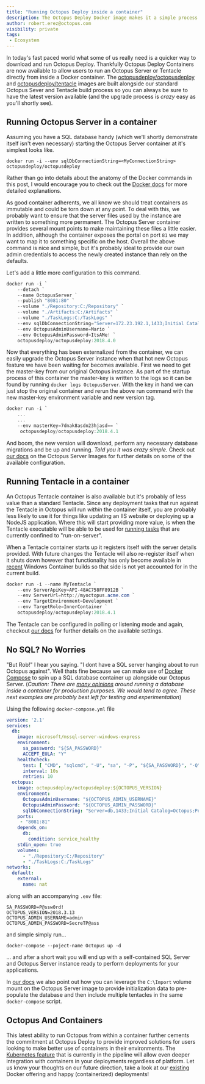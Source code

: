 ```yaml
---
title: "Running Octopus Deploy inside a container"
description: The Octopus Deploy Docker image makes it a simple process to provision a new Octopus Server instance.
author: robert.erez@octopus.com
visibility: private
tags:
 - Ecosystem
---
```


In today's fast paced world what some of us really need is a quicker way to download and run Octopus Deploy. Thankfully Octopus Deploy Containers are now available to allow users to run an Octopus Server or Tentacle directly from inside a Docker container.
The [octopusdeploy/octopusdeploy](octopusdeploy/octopusdeploy/) and [octopusdeploy/tentacle](https://hub.docker.com/r/octopusdeploy/tentacle/) images are built alongside our standard Octopus Sever and Tentacle build process so you can always be sure to have the latest version available (and the upgrade process is _crazy_ easy as you'll shortly see).

## Running Octopus Server in a container

Assuming you have a SQL database handy (which we'll shortly demonstrate itself isn't even necessary) starting the Octopus Server container at it's simplest looks like.

```shell
docker run -i --env sqlDbConnectionString=<MyConnectionString> octopusdeploy/octopusdeploy
```

Rather than go into details about the anatomy of the Docker commands in this post, I would encourage you to check out the [Docker docs](https://docs.docker.com/engine/reference/run/) for more detailed explanations.

As good container adherents, we all know we should treat containers as immutable and could be torn down at any point. To deal with this, we probably want to ensure that the server files used by the instance are written to something more permanent. The Octopus Server container provides several mount points to make maintaining these files a little easier. In addition, although the container exposes the portal on port `81` we may want to map it to something specific on the host. Overall the above command is nice and simple, but it's probably ideal to provide our own admin credentials to access the newly created instance than rely on the defaults. 

Let's add a little more configuration to this command.

```PowerShell
docker run -i `
    --detach `
    --name OctopusServer `
    --publish "8081:80" `
    --volume "./Repository:C:/Repository" `
    --volume "./Artifacts:C:/Artifacts" `
    --volume "./TaskLogs:C:/TaskLogs" `
    --env sqlDbConnectionString="Server=172.23.192.1,1433;Initial Catalog=Octopus;Persist Security Info=False;User ID=sa;Password=P@ssw0rd;MultipleActiveResultSets=False;Connection Timeout=30;" `
    --env OctopusAdminUsername=Mario `
    --env OctopusAdminPassword=ItsAMe! `
    octopusdeploy/octopusdeploy:2018.4.0
```

Now that everything has been externalized from the container, we can easily upgrade the Octopus Server instance when that hot new Octopus feature we have been waiting for becomes available. First we need to get the master-key from our original Octopus instance. As part of the startup process of this container the master-key is written to the logs so it can be found by running `docker logs OctopusServer`. With the key in hand we can just stop the original container and rerun the above run command with the new master-key environment variable and new version tag.

```PowerShell
docker run -i `
    ...
    ...
    --env masterKey=7dnak8asdn23hjasd== `
     octopusdeploy/octopusdeploy:2018.4.1
```

And boom, the new version will download, perform any necessary database migrations and be up and running. _Told you it was crazy simple._ Check out [our docs](https://octopus.com/docs/installation/octopus-in-container/octopus-server-container) on the Octopus Server Images for further details on some of the available configuration.

## Running Tentacle in a container
An Octopus Tentacle container is also available but it's probably of less value than a standard Tentacle. Since any deployment tasks that run against the Tentacle in Octopus will run _within_ the container itself, you are probably less likely to use it for things like updating an IIS website or deploying up a NodeJS application. Where this will start providing more value, is when the Tentacle executable will be able to be used for [running tasks](https://github.com/OctopusDeploy/Specs/blob/master/Workers/index.md) that are currently confined to "run-on-server".

When a Tentacle container starts up it registers itself with the server details provided. With future changes the Tentacle will also re-register itself when it shuts down however that functionality has only become available in [recent](https://github.com/moby/moby/issues/25982) Windows Container builds so that side is not yet accounted for in the current build.

```PowerShell
docker run -i --name MyTentacle `
    --env ServerApiKey=API-48AC758FF8912B `
    --env ServerUrl=http://myoctopus.acme.com `
    --env TargetEnvironment=Development `
    --env TargetRole=InnerContainer `
    octopusdeploy/octopusdeploy:2018.4.1
```

The Tentacle can be configured in polling or listening mode and again, checkout [our docs](https://octopus.com/docs/installation/octopus-in-container/octopus-tentacle-container) for further details on the available settings.

## No SQL? No Worries
"But Rob!" I hear you saying. "I dont have a SQL server hanging about to run Octopus against". Well thats fine because we can make use of [Docker Compose](https://docs.docker.com/compose/overview/) to spin up a SQL database container up alongside our Octopus Server. (_Caution: There are [many opinions](http://patrobinson.github.io/2016/11/07/thou-shalt-not-run-a-database-inside-a-container/) around running a database inside a container for production purposes. We would tend to agree. These next examples are probably best left for testing and experimentation_)

Using the following `docker-compose.yml` file

```YAML
version: '2.1'
services:
  db:
    image: microsoft/mssql-server-windows-express
    environment:
      sa_password: "${SA_PASSWORD}"
      ACCEPT_EULA: "Y"
    healthcheck:
      test: [ "CMD", "sqlcmd", "-U", "sa", "-P", "${SA_PASSWORD}", "-Q", "select 1" ]
      interval: 10s
      retries: 10
  octopus:
    image: octopusdeploy/octopusdeploy:${OCTOPUS_VERSION}
    environment:
      OctopusAdminUsername: "${OCTOPUS_ADMIN_USERNAME}"
      OctopusAdminPassword: "${OCTOPUS_ADMIN_PASSWORD}"
      sqlDbConnectionString: "Server=db,1433;Initial Catalog=Octopus;Persist Security Info=False;User ID=sa;Password=${SA_PASSWORD};MultipleActiveResultSets=False;Connection Timeout=30;"
    ports:
     - "8081:81"
    depends_on:
      db:
        condition: service_healthy
    stdin_open: true
    volumes:
      - "./Repository:C:/Repository"
      - "./TaskLogs:C:/TaskLogs"
networks:
  default:
    external:
      name: nat
```

along with an accompanying `.env` file:

```
SA_PASSWORD=P@ssw0rd!
OCTOPUS_VERSION=2018.3.13
OCTOPUS_ADMIN_USERNAME=admin
OCTOPUS_ADMIN_PASSWORD=SecreTP@ass
```

and simple simply run...

```shell
docker-compose --poject-name Octopus up -d
```

... and after a short wait you will end up with a self-contained SQL Server and Octopus Server instance ready to perform deployments for your applications.

In [our docs](https://octopus.com/docs/installation/octopus-in-container/docker-compose#octopus-server-and-tentacle) we also point out how you can leverage the `C:\Import` volume mount on the Octopus Server image to provide initialization data to pre-populate the database and then include multiple tentacles in the same `docker-compose` script.

## Octopus And Containers
This latest ability to run Octopus from within a container further cements the commitment at Octopus Deploy to provide improved solutions for users looking to make better use of containers in their environments. The [Kubernetes feature](https://octopus.com/blog/kubernetes-rfc) that is currently in the pipeline will allow even deeper integration with containers in your deployments regardless of platform. Let us know your thoughts on our future direction, take a look at our [existing](https://octopus.com/docs/deploying-applications/docker-containers) Docker offering and happy (containerized) deployments!